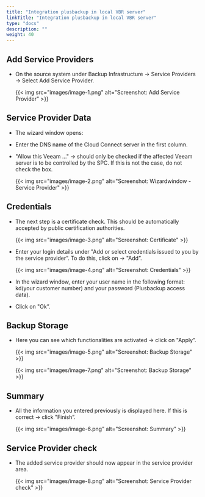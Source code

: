 ```yaml
---
title: "Integration plusbackup in local VBR server"
linkTitle: "Integration plusbackup in local VBR server"
type: "docs"
description: ""
weight: 40
---
```


## Add Service Providers

-   On the source system under Backup Infrastructure → Service Providers → Select Add Service Provider.

    {{< img src="images/image-1.png" alt="Screenshot: Add Service Provider" >}}

## Service Provider Data

-   The wizard window opens:

-   Enter the DNS name of the Cloud Connect server in the first column.

-   "Allow this Veeam ..." → should only be checked if the affected Veeam server is to be controlled by the SPC. If this is not the case, do not check the box.

    {{< img src="images/image-2.png" alt="Screenshot: Wizardwindow - Service Provider" >}}

## Credentials

-   The next step is a certificate check. This should be automatically accepted by public certification authorities.

    {{< img src="images/image-3.png" alt="Screenshot: Certificate" >}}

-   Enter your login details under "Add or select credentials issued to you by the service provider”. To do this, click on -> "Add”.

    {{< img src="images/image-4.png" alt="Screenshot: Credentials" >}}

-   In the wizard window, enter your user name in the following format: kd(your customer number) and your password (Plusbackup access data).

-   Click on "Ok”.

## Backup Storage

-   Here you can see which functionalities are activated -> click on "Apply”.

    {{< img src="images/image-5.png" alt="Screenshot: Backup Storage" >}}

    {{< img src="images/image-7.png" alt="Screenshot: Backup Storage" >}}

## Summary

-   All the information you entered previously is displayed here. If this is correct -> click "Finish”.

    {{< img src="images/image-6.png" alt="Screenshot: Summary" >}}

## Service Provider check

-   The added service provider should now appear in the service provider area.

    {{< img src="images/image-8.png" alt="Screenshot: Service Provider check" >}}
